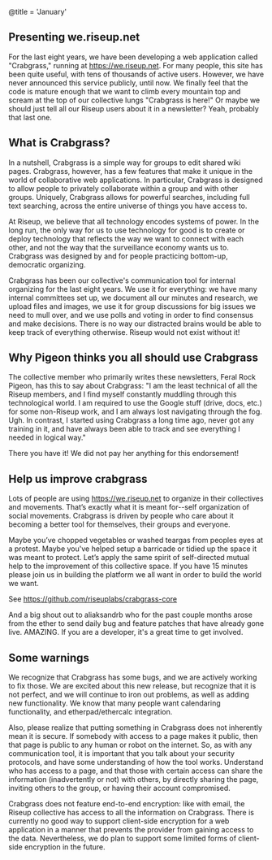 @title = 'January'

Presenting we.riseup.net
-----------------------------------------------------------

For the last eight years, we have been developing a web application called "Crabgrass," running at https://we.riseup.net. For many people, this site has been quite useful, with tens of thousands of active users. However, we have never announced this service publicly, until now. We finally feel that the code is mature enough that we want to climb every mountain top and scream at the top of our collective lungs "Crabgrass is here!" Or maybe we should just tell all our Riseup users about it in a newsletter? Yeah, probably that last one.

What is Crabgrass?
-----------------------------------------------------------

In a nutshell, Crabgrass is a simple way for groups to edit shared wiki pages. Crabgrass, however, has a few features that make it unique in the world of collaborative web applications. In particular, Crabgrass is designed to allow people to privately collaborate within a group and with other groups. Uniquely, Crabgrass allows for powerful searches, including full text searching, across the entire universe of things you have access to.

At Riseup, we believe that all technology encodes systems of power. In the long run, the only way for us to use technology for good is to create or deploy technology that reflects the way we want to connect with each other, and not the way that the surveillance economy wants us to. Crabgrass was designed by and for people practicing bottom-up, democratic organizing.

Crabgrass has been our collective's communication tool for internal organizing for the last eight years. We use it for everything: we have many internal committees set up, we document all our minutes and research, we upload files and images, we use it for group discussions for big issues we need to mull over, and we use polls and voting in order to find consensus and make decisions. There is no way our distracted brains would be able to keep track of everything otherwise. Riseup would not exist without it!

Why Pigeon thinks you all should use Crabgrass
-----------------------------------------------------------

The collective member who primarily writes these newsletters, Feral Rock Pigeon, has this to say about Crabgrass: "I am the least technical of all the Riseup members, and I find myself constantly muddling through this technological world. I am required to use the Google stuff (drive, docs, etc.) for some non-Riseup work, and I am always lost navigating through the fog. Ugh. In contrast, I started using Crabgrass a long time ago, never got any training in it, and have always been able to track and see everything I needed in logical way."

There you have it! We did not pay her anything for this endorsement!

Help us improve crabgrass
-----------------------------------------------------------

Lots of people are using https://we.riseup.net to organize in their collectives and movements. That’s exactly what it is meant for--self organization of social movements. Crabgrass is driven by people who care about it becoming a better tool for themselves, their groups and everyone.

Maybe you’ve chopped vegetables or washed teargas from peoples eyes at a protest. Maybe you've helped setup a barricade or tidied up the space it was meant to protect. Let’s apply the same spirit of self-directed mutual help to the improvement of this collective space. If you have 15 minutes please join us in building the platform we all want in order to build the world we want.

See https://github.com/riseuplabs/crabgrass-core

And a big shout out to aliaksandrb who for the past couple months arose from the ether to send daily bug and feature patches that have already gone live. AMAZING. If you are a developer, it's a great time to get involved.

Some warnings
-----------------------------------------------------------

We recognize that Crabgrass has some bugs, and we are actively working to fix those. We are excited about this new release, but recognize that it is not perfect, and we will continue to iron out problems, as well as adding new functionality. We know that many people want calendaring functionality, and etherpad/ethercalc integration.

Also, please realize that putting something in Crabgrass does not inherently mean it is secure. If somebody with access to a page makes it public, then that page is public to any human or robot on the internet. So, as with any communication tool, it is important that you talk about your security protocols, and have some understanding of how the tool works. Understand who has access to a page, and that those with certain access can share the information (inadvertently or not) with others, by directly sharing the page, inviting others to the group, or having their account compromised.

Crabgrass does not feature end-to-end encryption: like with email, the Riseup collective has access to all the information on Crabgrass. There is currently no good way to support client-side encryption for a web application in a manner that prevents the provider from gaining access to the data. Nevertheless, we do plan to support some limited forms of client-side encryption in the future.

